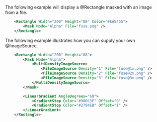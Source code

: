 The following example will display a @Rectangle masked with an image from a file.
```xml
	<Rectangle Width="200" Height="88" Color="#EA5455">
	    <Mask Mode="Alpha" File="fuse.png" />
	</Rectangle>
```
The following example illustrates how you can supply your own @ImageSource.
```xml
	<Rectangle Width="200" Height="88">
	    <Mask Mode="Alpha">
	        <MultiDensityImageSource>
	            <FileImageSource Density="1" File="fuse@1x.png" />
	            <FileImageSource Density="2" File="fuse@2x.png" />
	            <FileImageSource Density="3" File="fuse@3x.png" />
	        </MultiDensityImageSource>
	    </Mask>

	    <LinearGradient AngleDegrees="60">
	        <GradientStop Color="#900C3F" Offset="0" />
	        <GradientStop Color="#2794EB" Offset="1" />
	    </LinearGradient>
	</Rectangle>
```